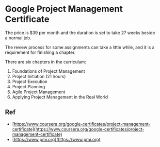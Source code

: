 # Google Project Management Certificate

The price is $39 per month and the duration is set to take 27 weeks beside a normal job.

The review process for some assignments can take a little while, and it is a requirement for finishing a chapter.

There are six chapters in the curriculum:
1. Foundations of Project Management
2.  Project Initiation (21 hours)
3.  Project Execution
4.  Project Planning
5.  Agile Project Management
6.  Applying Project Management in the Real World

## Ref
* [https://www.coursera.org/google-certificates/project-management-certificate](https://www.coursera.org/google-certificates/project-management-certificate)
* [https://www.pmi.org](https://www.pmi.org)


